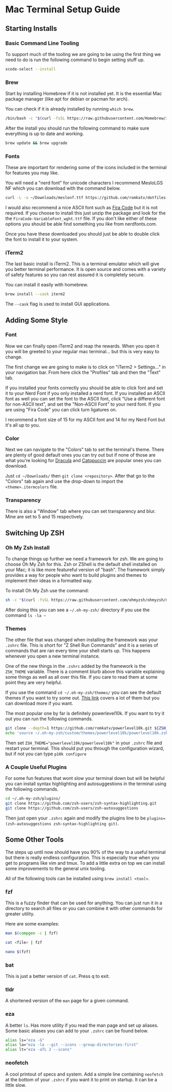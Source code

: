 # Mac Terminal Setup Guide

## Starting Installs

### Basic Command Line Tooling

To support much of the tooling we are going to be using the first thing we need to do is run the following command to begin setting stuff up.

```bash
xcode-select --install
```

### Brew

Start by installing Homebrew if it is not installed yet. It is the essential Mac package manager (like apt for debian or pacman for arch).

You can check if it is already installed by running `which brew`.

```bash
/bin/bash -c "$(curl -fsSL https://raw.githubusercontent.com/Homebrew/install/HEAD/install.sh)"
```

After the install you should run the following command to make sure everything is up to date and working.

```bash
brew update && brew upgrade
```

### Fonts

These are important for rendering some of the icons included in the terminal for features you may like.

You will need a "nerd font" for unicode characters I recommend MesloLGS NF which you can download with the command below.

```bash
curl -L -o ~/Downloads/meslonf.ttf https://github.com/romkatv/dotfiles-public/raw/master/.local/share/fonts/NerdFonts/MesloLGS%20NF%20Regular.ttf
```

I would also recommend a nice ASCII font such as [Fira Code](https://fonts.google.com/specimen/Fira+Code) but it is not required.
If you choose to install this just unzip the package and look for the the `FiraCode-VariableFont_wght.ttf` file.
If you don't like either of these options you should be able find something you like from nerdfonts.com.

Once you have these downloaded you should just be able to double click the font to install it to your system.

### iTerm2

The last basic install is iTerm2. This is a terminal emulator which will give you better terminal performance.
It is open source and comes with a variety of safety features so you can rest assured it is completely secure.

You can install it easily with homebrew.

```bash
brew install --cask iterm2
```

The `--cask` flag is used to install GUI applications.

## Adding Some Style

### Font

Now we can finally open iTerm2 and reap the rewards.
When you open it you will be greeted to your regular mac terminal... but this is very easy to change.

The first change we are going to make is to click on "iTerm2 > Settings..." in your navigation bar.
From here click the "Profiles" tab and then the "Text" tab.

If you installed your fonts correctly you should be able to click font and set it to your Nerd Font if you only installed a nerd font.
If you installed an ASCII font as well you can set the font to the ASCII font, click "Use a different font for non-ASCII text", and set the "Non-ASCII Font" to your nerd font.
If you are using "Fira Code" you can click turn ligatures on.

I recommend a font size of 15 for my ASCII font and 14 for my Nerd Font but it's all up to you.

### Color

Next we can navigate to the "Colors" tab to set the terminal's theme.
There are plenty of good default ones you can try out but if none of those are what you're looking for [Dracula](https://github.com/dracula/iterm) and [Catppuccin](https://github.com/catppuccin/iterm) are popular ones you can download.

Just `cd ~/Downloads/` then `git clone <repository>`. After that go to the "Colors" tab again and use the drop-down to import the `<theme>.itermcolors` file.

### Transparency

There is also a "Window" tab where you can set transparency and blur. Mine are set to 5 and 15 respectively.

## Switching Up ZSH

### Oh My Zsh Install

To change things up further we need a framework for zsh. We are going to choose Oh My Zsh for this.
Zsh or ZShell is the default shell installed on your Mac; it is like more featureful version of "bash".
The framework simply provides a way for people who want to build plugins and themes to implement their ideas in a formatted way.

To install Oh My Zsh use the command:

```bash
sh -c "$(curl -fsSL https://raw.githubusercontent.com/ohmyzsh/ohmyzsh/master/tools/install.sh)"
```

After doing this you can see a `~/.oh-my-zsh/` directory if you use the command `ls -la ~`

### Themes

The other file that was changed when installing the framework was your `.zshrc` file.
This is short for "Z Shell Run Commands" and it is a series of commands that are ran every time your shell starts up.
This happens whenever you open a new terminal instance.

One of the new things in the `.zshrc` added by the framework is the `ZSH_THEME` variable.
There is a comment blurb above this variable explaining some things as well as all over this file.
If you care to read them at some point they are very helpful.

If you use the command `cd ~/.oh-my-zsh/themes/` you can see the default themes if you want to try some out.
[This link](https://github.com/ohmyzsh/ohmyzsh/wiki/Themes) covers a lot of them but you can download more if you want.

The most popular one by far is definitely powerlevel10k. If you want to try it out you can run the following commands.

```bash
git clone --depth=1 https://github.com/romkatv/powerlevel10k.git ${ZSH_CUSTOM:-$HOME/.oh-my-zsh/custom}/themes/powerlevel10k
echo 'source ~/.oh-my-zsh/custom/themes/powerlevel10k/powerlevel10k.zsh-theme' >> ~/.zshrc
```

Then set `ZSH_THEME="powerlevel10k/powerlevel10k"` in your `.zshrc` file and restart your terminal.
This should put you through the configuration wizard, but if not you can type `p10k configure`

### A Couple Useful Plugins

For some fun features that wont slow your terminal down but will be helpful you can install syntax highlighting and autosuggestions in the terminal using the following commands.

```bash
cd ~/.oh-my-zsh/plugins/
git clone https://github.com/zsh-users/zsh-syntax-highlighting.git
git clone https://github.com/zsh-users/zsh-autosuggestions
```
Then just open your `.zshrc` again and modify the plugins line to be `plugins=(zsh-autosuggestions zsh-syntax-highlighting git)`.

## Some Other Tools

The steps up until now should have you 90% of the way to a useful terminal but there is really endless configuration.
This is especially true when you get to programs like vim and tmux.
To add a little extra on top we can install some improvements to the general unix tooling.

All of the following tools can be installed using `brew install <tool>`.

### fzf

This is a fuzzy finder that can be used for anything.
You can just run it in a directory to search all files or you can combine it with other commands for greater utility.

Here are some examples:
```bash
man $(compgen -c | fzf)

cat <file> | fzf

nano $(fzf)
```

### bat

This is just a better version of `cat`. Press q to exit.

### tldr

A shortened version of the `man` page for a given command.

### eza

A better `ls`. Has more utility if you read the man page and set up aliases.
Some basic aliases you can add to your `.zshrc` can be found below.

```bash
alias ls="eza -G"
alias la="eza -la --git --icons --group-directories-first"
alias lt="eza -aTL 2 --icons"
```

### neofetch

A cool printout of specs and system.
Add a simple line containing `neofetch` at the bottom of your `.zshrc` if you want it to print on startup.
It can be a little slow.

